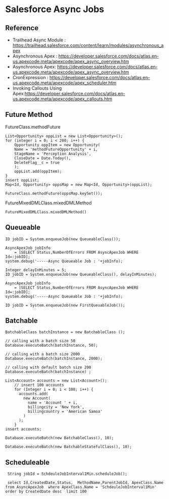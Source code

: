 # Salesforce Async Jobs

## Reference

- Trailhead Async Module : https://trailhead.salesforce.com/content/learn/modules/asynchronous_apex
- Asynchronous Apex : https://developer.salesforce.com/docs/atlas.en-us.apexcode.meta/apexcode/apex_async_overview.htm
- Asynchronous Apex: https://developer.salesforce.com/docs/atlas.en-us.apexcode.meta/apexcode/apex_async_overview.htm
- CronExpression : https://developer.salesforce.com/docs/atlas.en-us.apexcode.meta/apexcode/apex_scheduler.htm
- Invoking Callouts Using Apex:https://developer.salesforce.com/docs/atlas.en-us.apexcode.meta/apexcode/apex_callouts.htm

## Future Method

FutureClass.methodFuture

```
List<Opportunity> oppList = new List<Opportunity>();
for (integer i = 0; i < 200; i++) {
    Opportunity oppItem = new Opportunity(
    Name = 'methodFutureOpportunity' + i,
    StageName = 'Perception Analysis',
    CloseDate = Date.Today(),
    DeleteFlag__c = true
    );
    oppList.add(oppItem);
}
insert oppList;
Map<Id, Opportunity> oppsMap = new Map<Id, Opportunity>(oppList);

FutureClass.methodFuture(oppsMap.keySet());
```

FutureMixedDMLClass.mixedDMLMethod

```
FutureMixedDMLClass.mixedDMLMethod()
```

## Queueable

```
ID jobID = System.enqueueJob(new QueueableClass());

AsyncApexJob jobInfo
    = [SELECT Status,NumberOfErrors FROM AsyncApexJob WHERE Id=:jobID];
system.debug('-----Async Queueable Job : '+jobInfo);
```

```
Integer delayInMinutes = 5;
ID jobID = System.enqueueJob(new QueueableClass(), delayInMinutes);

AsyncApexJob jobInfo
    = [SELECT Status,NumberOfErrors FROM AsyncApexJob WHERE Id=:jobID];
system.debug('-----Async Queueable Job : '+jobInfo);
```

```
ID jobID = System.enqueueJob(new FirstQueuableJob());
```

## Batchable

```
BatchableClass batchInstance = new BatchableClass ();

// calling with a batch size 50
Database.executeBatch(batchInstance, 50);

// calling with a batch size 2000
Database.executeBatch(batchInstance, 2000);

// calling with default batch size 200
Database.executeBatch(batchInstance) ;
```

```
List<Account> accounts = new List<Account>();
    // insert 100 accounts
    for (Integer i = 0; i < 100; i++) {
      accounts.add(
        new Account(
          name = 'Account ' + i,
          billingcity = 'New York',
          billingcountry = 'American Samoa'
        )
      );
    }
insert accounts;

Database.executeBatch(new BatchableClass(), 10);

Database.executeBatch(new BatchableStatefulClass(), 10);

```

## Scheduleable

```
 String jobId = SchdeuleJobInterval1Min.scheduleJob();

 select Id,CreatedDate,Status,  MethodName,ParentJobId, ApexClass.Name from AsyncApexJob  where ApexClass.Name = 'SchdeuleJobInterval1Min' order by CreatedDate desc  limit 100

```
